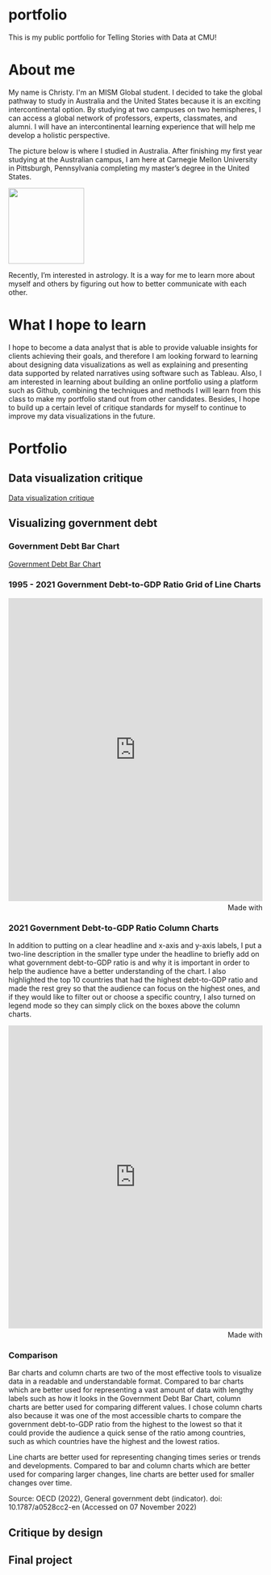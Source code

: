 # portfolio
This is my public portfolio for Telling Stories with Data at CMU!

# About me
My name is Christy. I'm an MISM Global student. I decided to take the global pathway to study in Australia and the United States because it is an exciting intercontinental option. By studying at two campuses on two hemispheres, I can access a global network of professors, experts, classmates, and alumni. I will have an intercontinental learning experience that will help me develop a holistic perspective. 

The picture below is where I studied in Australia. After finishing my first year studying at the Australian campus, I am here at Carnegie Mellon University in Pittsburgh, Pennsylvania completing my master’s degree in the United States.

<img src="https://user-images.githubusercontent.com/116990977/198948699-526a6296-aaad-4cdb-a821-0366421dc592.jpg" width="150"/>

Recently, I’m interested in astrology. It is a way for me to learn more about myself and others by figuring out how to better communicate with each other. 

# What I hope to learn
I hope to become a data analyst that is able to provide valuable insights for clients achieving their goals, and therefore I am looking forward to learning about designing data visualizations as well as explaining and presenting data supported by related narratives using software such as Tableau. Also, I am interested in learning about building an online portfolio using a platform such as Github, combining the techniques and methods I will learn from this class to make my portfolio stand out from other candidates. Besides, I hope to build up a certain level of critique standards for myself to continue to improve my data visualizations in the future. 

# Portfolio
## Data visualization critique 
[Data visualization critique](https://docs.google.com/spreadsheets/d/1m4KejSpVYsY0bVbTuGnZ5IqE1TTPp8nr/edit?usp=sharing&ouid=113615484674101933870&rtpof=true&sd=true)

## Visualizing government debt
### Government Debt Bar Chart
[Government Debt Bar Chart](/dataviz2.md)

### 1995 - 2021 Government Debt-to-GDP Ratio Grid of Line Charts
<iframe src='https://flo.uri.sh/visualisation/11731734/embed' title='Interactive or visual content' class='flourish-embed-iframe' frameborder='0' scrolling='no' style='width:100%;height:600px;' sandbox='allow-same-origin allow-forms allow-scripts allow-downloads allow-popups allow-popups-to-escape-sandbox allow-top-navigation-by-user-activation'></iframe><div style='width:100%!;margin-top:4px!important;text-align:right!important;'><a class='flourish-credit' href='https://public.flourish.studio/visualisation/11731734/?utm_source=embed&utm_campaign=visualisation/11731734' target='_top' style='text-decoration:none!important'><img alt='Made with Flourish' src='https://public.flourish.studio/resources/made_with_flourish.svg' style='width:105px!important;height:16px!important;border:none!important;margin:0!important;'> </a></div>

<div class="flourish-embed flourish-chart" data-src="visualisation/11731734"><script src="https://public.flourish.studio/resources/embed.js"></script></div>

### 2021 Government Debt-to-GDP Ratio Column Charts
In addition to putting on a clear headline and x-axis and y-axis labels, I put a two-line description in the smaller type under the headline to briefly add on what government debt-to-GDP ratio is and why it is important in order to help the audience have a better understanding of the chart. I also highlighted the top 10 countries that had the highest debt-to-GDP ratio and made the rest grey so that the audience can focus on the highest ones, and if they would like to filter out or choose a specific country, I also turned on legend mode so they can simply click on the boxes above the column charts.

<iframe src='https://flo.uri.sh/visualisation/11733612/embed' title='Interactive or visual content' class='flourish-embed-iframe' frameborder='0' scrolling='no' style='width:100%;height:600px;' sandbox='allow-same-origin allow-forms allow-scripts allow-downloads allow-popups allow-popups-to-escape-sandbox allow-top-navigation-by-user-activation'></iframe><div style='width:100%!;margin-top:4px!important;text-align:right!important;'><a class='flourish-credit' href='https://public.flourish.studio/visualisation/11733612/?utm_source=embed&utm_campaign=visualisation/11733612' target='_top' style='text-decoration:none!important'><img alt='Made with Flourish' src='https://public.flourish.studio/resources/made_with_flourish.svg' style='width:105px!important;height:16px!important;border:none!important;margin:0!important;'> </a></div>

### Comparison
Bar charts and column charts are two of the most effective tools to visualize data in a readable and understandable format. Compared to bar charts which are better used for representing a vast amount of data with lengthy labels such as how it looks in the Government Debt Bar Chart, column charts are better used for comparing different values. I chose column charts also because it was one of the most accessible charts to compare the government debt-to-GDP ratio from the highest to the lowest so that it could provide the audience a quick sense of the ratio among countries, such as which countries have the highest and the lowest ratios. 

Line charts are better used for representing changing times series or trends and developments. Compared to bar and column charts which are better used for comparing larger changes, line charts are better used for smaller changes over time.

Source: OECD (2022), General government debt (indicator). doi: 10.1787/a0528cc2-en (Accessed on 07 November 2022)

## Critique by design

## Final project
